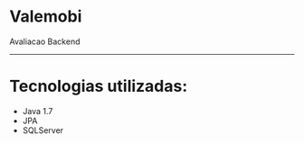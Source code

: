# Valemobi
Avaliacao Backend

-----------------------------------------------------

# Tecnologias utilizadas:
- Java 1.7
- JPA
- SQLServer
